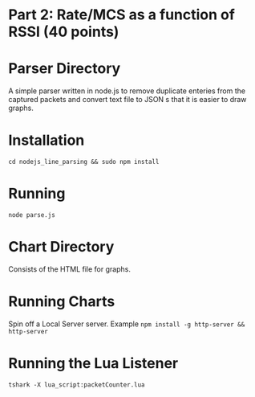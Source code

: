 # Part 2: Rate/MCS as a function of RSSI (40 points)

Parser Directory 
============
A simple parser written in node.js to remove duplicate enteries from the captured packets and convert text file to JSON s that it is easier to draw graphs.

Installation 
============

`` cd nodejs_line_parsing && sudo npm install ``

Running  
============

`` node parse.js ``


Chart Directory 
============
Consists of the HTML file for graphs. 

Running Charts 
============
Spin off a Local Server server. Example `` npm install -g http-server && http-server ``

Running the Lua Listener 
============
`` tshark -X lua_script:packetCounter.lua ``